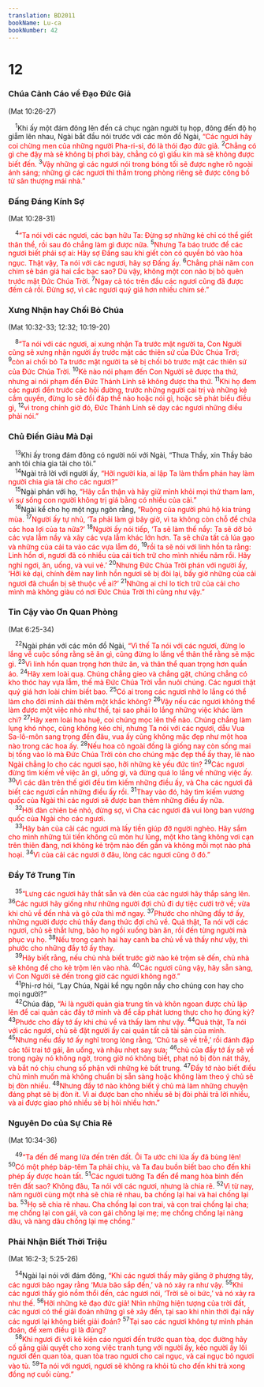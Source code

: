 ```yaml
---
translation: BD2011
bookName: Lu-ca 
bookNumber: 42
---
```


<div class="title"><h1>12</h1><h3>Chúa Cảnh Cáo về Ðạo Ðức Giả</h3><p>(Mat 10:26-27)</p></div>
<span class="verse lu_12_1"> <sup>1</sup>Khi ấy một đám đông lên đến cả chục ngàn người tụ họp, đông đến độ họ giẫm lên nhau, Ngài bắt đầu nói trước với các môn đồ Ngài, <font color="red">“Các ngươi hãy coi chừng men của những người Pha-ri-si, đó là thói đạo đức giả. </font></span>
<span class="verse lu_12_2"><sup>2</sup><font color="red">Chẳng có gì che đậy mà sẽ không bị phơi bày, chẳng có gì giấu kín mà sẽ không được biết đến. </font></span>
<span class="verse lu_12_3"><sup>3</sup><font color="red">Vậy những gì các ngươi nói trong bóng tối sẽ được nghe rõ ngoài ánh sáng; những gì các ngươi thì thầm trong phòng riêng sẽ được công bố từ sân thượng mái nhà.”</font><br/></span>
<div class="title"><h3>Ðấng Ðáng Kính Sợ</h3><p>(Mat 10:28-31)</p></div>
<span class="verse lu_12_4"> <sup>4</sup><font color="red">“Ta nói với các ngươi, các bạn hữu Ta: Ðừng sợ những kẻ chỉ có thể giết thân thể, rồi sau đó chẳng làm gì được nữa. </font></span>
<span class="verse lu_12_5"><sup>5</sup><font color="red">Nhưng Ta báo trước để các ngươi biết phải sợ ai: Hãy sợ Ðấng sau khi giết còn có quyền bỏ vào hỏa ngục. Thật vậy, Ta nói với các ngươi, hãy sợ Ðấng ấy. </font></span>
<span class="verse lu_12_6"><sup>6</sup><font color="red">Chẳng phải năm con chim sẻ bán giá hai cắc bạc sao? Dù vậy, không một con nào bị bỏ quên trước mặt Ðức Chúa Trời. </font></span>
<span class="verse lu_12_7"><sup>7</sup><font color="red">Ngay cả tóc trên đầu các ngươi cũng đã được đếm cả rồi. Ðừng sợ, vì các ngươi quý giá hơn nhiều chim sẻ.”</font><br/></span>
<div class="title"><h3>Xưng Nhận hay Chối Bỏ Chúa</h3><p>(Mat 10:32-33; 12:32; 10:19-20)</p></div>
<span class="verse lu_12_8"> <sup>8</sup><font color="red">“Ta nói với các ngươi, ai xưng nhận Ta trước mặt người ta, Con Người cũng sẽ xưng nhận người ấy trước mặt các thiên sứ của Ðức Chúa Trời; </font></span>
<span class="verse lu_12_9"><sup>9</sup><font color="red">còn ai chối bỏ Ta trước mặt người ta sẽ bị chối bỏ trước mặt các thiên sứ của Ðức Chúa Trời. </font></span>
<span class="verse lu_12_10"><sup>10</sup><font color="red">Kẻ nào nói phạm đến Con Người sẽ được tha thứ, nhưng ai nói phạm đến Ðức Thánh Linh sẽ không được tha thứ. </font></span>
<span class="verse lu_12_11"><sup>11</sup><font color="red">Khi họ đem các ngươi đến trước các hội đường, trước những người cai trị và những kẻ cầm quyền, đừng lo sẽ đối đáp thể nào hoặc nói gì, hoặc sẽ phát biểu điều gì, </font></span>
<span class="verse lu_12_12"><sup>12</sup><font color="red">vì trong chính giờ đó, Ðức Thánh Linh sẽ dạy các ngươi những điều phải nói.”</font><br/></span>
<div class="title"><h3>Chủ Ðiền Giàu Mà Dại</h3></div>
<span class="verse lu_12_13"> <sup>13</sup>Khi ấy trong đám đông có người nói với Ngài, “Thưa Thầy, xin Thầy bảo anh tôi chia gia tài cho tôi.”<br/></span>
<span class="verse lu_12_14"> <sup>14</sup>Ngài trả lời với người ấy, <font color="red">“Hỡi người kia, ai lập Ta làm thẩm phán hay làm người chia gia tài cho các ngươi?”</font><br/></span>
<span class="verse lu_12_15"> <sup>15</sup>Ngài phán với họ, <font color="red">“Hãy cẩn thận và hãy giữ mình khỏi mọi thứ tham lam, vì sự sống con người không trị giá bằng có nhiều của cải.”</font><br/></span>
<span class="verse lu_12_16"> <sup>16</sup>Ngài kể cho họ một ngụ ngôn rằng, <font color="red">“Ruộng của người phú hộ kia trúng mùa. </font></span>
<span class="verse lu_12_17"><sup>17</sup><font color="red">Người ấy tự nhủ, ‘Ta phải làm gì bây giờ, vì ta không còn chỗ để chứa các hoa lợi của ta nữa?’ </font></span>
<span class="verse lu_12_18"><sup>18</sup><font color="red">Người ấy nói tiếp, ‘Ta sẽ làm thế nầy: Ta sẽ dỡ bỏ các vựa lẫm nầy và xây các vựa lẫm khác lớn hơn. Ta sẽ chứa tất cả lúa gạo và những của cải ta vào các vựa lẫm đó, </font></span>
<span class="verse lu_12_19"><sup>19</sup><font color="red">rồi ta sẽ nói với linh hồn ta rằng: Linh hồn ơi, ngươi đã có nhiều của cải tích trữ cho mình nhiều năm rồi. Hãy nghỉ ngơi, ăn, uống, và vui vẻ.’ </font></span>
<span class="verse lu_12_20"><sup>20</sup><font color="red">Nhưng Ðức Chúa Trời phán với người ấy, ‘Hỡi kẻ dại, chính đêm nay linh hồn ngươi sẽ bị đòi lại, bấy giờ những của cải ngươi đã chuẩn bị sẽ thuộc về ai?’ </font></span>
<span class="verse lu_12_21"><sup>21</sup><font color="red">Những ai chỉ lo tích trữ của cải cho mình mà không giàu có nơi Ðức Chúa Trời thì cũng như vậy.”</font><br/></span>
<div class="title"><h3>Tin Cậy vào Ơn Quan Phòng</h3><p>(Mat 6:25-34)</p></div>
<span class="verse lu_12_22"> <sup>22</sup>Ngài phán với các môn đồ Ngài, <font color="red">“Vì thế Ta nói với các ngươi, đừng lo lắng về cuộc sống rằng sẽ ăn gì, cũng đừng lo lắng về thân thể rằng sẽ mặc gì. </font></span>
<span class="verse lu_12_23"><sup>23</sup><font color="red">Vì linh hồn quan trọng hơn thức ăn, và thân thể quan trọng hơn quần áo. </font></span>
<span class="verse lu_12_24"><sup>24</sup><font color="red">Hãy xem loài quạ. Chúng chẳng gieo và chẳng gặt, chúng chẳng có kho thóc hay vựa lẫm, thế mà Ðức Chúa Trời vẫn nuôi chúng. Các ngươi thật quý giá hơn loài chim biết bao. </font></span>
<span class="verse lu_12_25"><sup>25</sup><font color="red">Có ai trong các ngươi nhờ lo lắng có thể làm cho đời mình dài thêm một khắc không? </font></span>
<span class="verse lu_12_26"><sup>26</sup><font color="red">Vậy nếu các ngươi không thể làm được một việc nhỏ như thế, tại sao phải lo lắng những việc khác làm chi? </font></span>
<span class="verse lu_12_27"><sup>27</sup><font color="red">Hãy xem loài hoa huệ, coi chúng mọc lên thể nào. Chúng chẳng làm lụng khó nhọc, cũng không kéo chỉ, nhưng Ta nói với các ngươi, dẫu Vua Sa-lô-môn sang trọng đến đâu, vua ấy cũng không mặc đẹp như một hoa nào trong các hoa ấy. </font></span>
<span class="verse lu_12_28"><sup>28</sup><font color="red">Nếu hoa cỏ ngoài đồng là giống nay còn sống mai bị tống vào lò mà Ðức Chúa Trời còn cho chúng mặc đẹp thể ấy thay, lẽ nào Ngài chẳng lo cho các ngươi sao, hỡi những kẻ yếu đức tin? </font></span>
<span class="verse lu_12_29"><sup>29</sup><font color="red">Các ngươi đừng tìm kiếm về việc ăn gì, uống gì, và đừng quá lo lắng về những việc ấy. </font></span>
<span class="verse lu_12_30"><sup>30</sup><font color="red">Vì các dân trên thế giới đều tìm kiếm những điều ấy, và Cha các ngươi đã biết các ngươi cần những điều ấy rồi. </font></span>
<span class="verse lu_12_31"><sup>31</sup><font color="red">Thay vào đó, hãy tìm kiếm vương quốc của Ngài thì các ngươi sẽ được ban thêm những điều ấy nữa.</font><br/></span>
<span class="verse lu_12_32"> <sup>32</sup><font color="red">Hỡi đàn chiên bé nhỏ, đừng sợ, vì Cha các ngươi đã vui lòng ban vương quốc của Ngài cho các ngươi.</font><br/></span>
<span class="verse lu_12_33"> <sup>33</sup><font color="red">Hãy bán của cải các ngươi mà lấy tiền giúp đỡ người nghèo. Hãy sắm cho mình những túi tiền không cũ mòn hư lủng, một kho tàng không vơi cạn trên thiên đàng, nơi không kẻ trộm nào đến gần và không mối mọt nào phá hoại. </font></span>
<span class="verse lu_12_34"><sup>34</sup><font color="red">Vì của cải các ngươi ở đâu, lòng các ngươi cũng ở đó.”</font><br/></span>
<div class="title"><h3>Ðầy Tớ Trung Tín</h3></div>
<span class="verse lu_12_35"> <sup>35</sup><font color="red">“Lưng các ngươi hãy thắt sẵn và đèn của các ngươi hãy thắp sáng lên. </font></span>
<span class="verse lu_12_36"><sup>36</sup><font color="red">Các ngươi hãy giống như những người đợi chủ đi dự tiệc cưới trở về; vừa khi chủ về đến nhà và gõ cửa thì mở ngay. </font></span>
<span class="verse lu_12_37"><sup>37</sup><font color="red">Phước cho những đầy tớ ấy, những người được chủ thấy đang thức đợi chủ về. Quả thật, Ta nói với các ngươi, chủ sẽ thắt lưng, bảo họ ngồi xuống bàn ăn, rồi đến từng người mà phục vụ họ. </font></span>
<span class="verse lu_12_38"><sup>38</sup><font color="red">Nếu trong canh hai hay canh ba chủ về và thấy như vậy, thì phước cho những đầy tớ ấy thay.</font><br/></span>
<span class="verse lu_12_39"> <sup>39</sup><font color="red">Hãy biết rằng, nếu chủ nhà biết trước giờ nào kẻ trộm sẽ đến, chủ nhà sẽ không để cho kẻ trộm lẻn vào nhà. </font></span>
<span class="verse lu_12_40"><sup>40</sup><font color="red">Các ngươi cũng vậy, hãy sẵn sàng, vì Con Người sẽ đến trong giờ các ngươi không ngờ.”</font><br/></span>
<span class="verse lu_12_41"> <sup>41</sup>Phi-rơ hỏi, “Lạy Chúa, Ngài kể ngụ ngôn nầy cho chúng con hay cho mọi người?”<br/></span>
<span class="verse lu_12_42"> <sup>42</sup>Chúa đáp, <font color="red">“Ai là người quản gia trung tín và khôn ngoan được chủ lập lên để cai quản các đầy tớ mình và để cấp phát lương thực cho họ đúng kỳ? </font></span>
<span class="verse lu_12_43"><sup>43</sup><font color="red">Phước cho đầy tớ ấy khi chủ về và thấy làm như vậy. </font></span>
<span class="verse lu_12_44"><sup>44</sup><font color="red">Quả thật, Ta nói với các ngươi, chủ sẽ đặt người ấy cai quản tất cả tài sản của mình. </font></span>
<span class="verse lu_12_45"><sup>45</sup><font color="red">Nhưng nếu đầy tớ ấy nghĩ trong lòng rằng, ‘Chủ ta sẽ về trễ,’ rồi đánh đập các tôi trai tớ gái, ăn uống, và nhậu nhẹt say sưa; </font></span>
<span class="verse lu_12_46"><sup>46</sup><font color="red">chủ của đầy tớ ấy sẽ về trong ngày nó không ngờ, trong giờ nó không biết, phạt nó bị đòn nát thây, và bắt nó chịu chung số phận với những kẻ bất trung. </font></span>
<span class="verse lu_12_47"><sup>47</sup><font color="red">Ðầy tớ nào biết điều chủ mình muốn mà không chuẩn bị sẵn sàng hoặc không làm theo ý chủ sẽ bị đòn nhiều. </font></span>
<span class="verse lu_12_48"><sup>48</sup><font color="red">Nhưng đầy tớ nào không biết ý chủ mà làm những chuyện đáng phạt sẽ bị đòn ít. Vì ai được ban cho nhiều sẽ bị đòi phải trả lời nhiều, và ai được giao phó nhiều sẽ bị hỏi nhiều hơn.”</font><br/></span>
<div class="title"><h3>Nguyên Do của Sự Chia Rẽ</h3><p>(Mat 10:34-36)</p></div>
<span class="verse lu_12_49"> <sup>49</sup><font color="red">“Ta đến để mang lửa đến trên đất. Ôi Ta ước chi lửa ấy đã bùng lên! </font></span>
<span class="verse lu_12_50"><sup>50</sup><font color="red">Có một phép báp-têm Ta phải chịu, và Ta đau buồn biết bao cho đến khi phép ấy được hoàn tất. </font></span>
<span class="verse lu_12_51"><sup>51</sup><font color="red">Các ngươi tưởng Ta đến để mang hòa bình đến trên đất sao? Không đâu, Ta nói với các ngươi, nhưng là chia rẽ. </font></span>
<span class="verse lu_12_52"><sup>52</sup><font color="red">Vì từ nay, năm người cùng một nhà sẽ chia rẽ nhau, ba chống lại hai và hai chống lại ba. </font></span>
<span class="verse lu_12_53"><sup>53</sup><font color="red">Họ sẽ chia rẽ nhau. Cha chống lại con trai, và con trai chống lại cha; mẹ chống lại con gái, và con gái chống lại mẹ; mẹ chồng chống lại nàng dâu, và nàng dâu chống lại mẹ chồng.”</font><br/></span>
<div class="title"><h3>Phải Nhận Biết Thời Triệu</h3><p>(Mat 16:2-3; 5:25-26)</p></div>
<span class="verse lu_12_54"> <sup>54</sup>Ngài lại nói với đám đông, <font color="red">“Khi các ngươi thấy mây giăng ở phương tây, các ngươi bảo ngay rằng ‘Mưa bão sắp đến,’ và nó xảy ra như vậy. </font></span>
<span class="verse lu_12_55"><sup>55</sup><font color="red">Khi các ngươi thấy gió nồm thổi đến, các ngươi nói, ‘Trời sẽ oi bức,’ và nó xảy ra như thế. </font></span>
<span class="verse lu_12_56"><sup>56</sup><font color="red">Hỡi những kẻ đạo đức giả! Nhìn những hiện tượng của trời đất, các ngươi có thể giải đoán những gì sẽ xảy đến, tại sao khi nhìn thời đại nầy các ngươi lại không biết giải đoán? </font></span>
<span class="verse lu_12_57"><sup>57</sup><font color="red">Tại sao các ngươi không tự mình phán đoán, để xem điều gì là đúng?</font><br/></span>
<span class="verse lu_12_58"> <sup>58</sup><font color="red">Khi ngươi đi với kẻ kiện cáo ngươi đến trước quan tòa, dọc đường hãy cố gắng giải quyết cho xong việc tranh tụng với người ấy, kẻo người ấy lôi ngươi đến quan tòa, quan tòa trao ngươi cho cai ngục, và cai ngục bỏ ngươi vào tù. </font></span>
<span class="verse lu_12_59"><sup>59</sup><font color="red">Ta nói với ngươi, ngươi sẽ không ra khỏi tù cho đến khi trả xong đồng nợ cuối cùng.”</font><br/></span>

